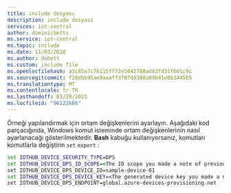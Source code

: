 ```yaml
---
title: include dosyası
description: include dosyası
services: iot-central
author: dominicbetts
ms.service: iot-central
ms.topic: include
ms.date: 11/03/2020
ms.author: dobett
ms.custom: include file
ms.openlocfilehash: a3c85a7c76115ff72e5042788ad83fd31f601c9c
ms.sourcegitcommit: f28ebb95ae9aaaff3f87d8388a09b41e0b3445b5
ms.translationtype: MT
ms.contentlocale: tr-TR
ms.lasthandoff: 03/29/2021
ms.locfileid: "96122686"
---
```

Örneği yapılandırmak için ortam değişkenlerini ayarlayın. Aşağıdaki kod parçacığında, Windows komut isteminde ortam değişkenlerinin nasıl ayarlanacağı gösterilmektedir. **Bash** kabuğu kullanıyorsanız, komutları komutlarla değiştirin `set` `export` :

```cmd
set IOTHUB_DEVICE_SECURITY_TYPE=DPS
set IOTHUB_DEVICE_DPS_ID_SCOPE=<The ID scope you made a note of previously>
set IOTHUB_DEVICE_DPS_DEVICE_ID=sample-device-01
set IOTHUB_DEVICE_DPS_DEVICE_KEY=<The generated device key you made a note of previously>
set IOTHUB_DEVICE_DPS_ENDPOINT=global.azure-devices-provisioning.net
```
